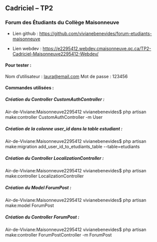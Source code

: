 ## Cadriciel – TP2 
### Forum des Étudiants du Collège Maisonneuve

- Lien github : https://github.com/vivianebenevides/forum-etudiants-maisonneuve

- Lien webdev : https://e2295412.webdev.cmaisonneuve.qc.ca/TP2-Cadriciel-Maisonneuve2295412-Webdev/ 

#### Pour tester :
Nom d’utilisateur : laura@email.com
Mot de passe : 123456

#### Commandes utilisées :

##### Création du Controller CustomAuthController :
Air-de-Viviane:Maisonneuve2295412 vivianebenevides$ php artisan make:controller CustomAuthController -m User

##### Création de la colonne user_id dans la table estudiant :
Air-de-Viviane:Maisonneuve2295412 vivianebenevides$ php artisan make:migration add_user_id_to_etudiants_table --table=etudiants

##### Création du Controller LocalizationController :
Air-de-Viviane:Maisonneuve2295412 vivianebenevides$ php artisan make:controller LocalizationController

##### Création du Model ForumPost :
Air-de-Viviane:Maisonneuve2295412 vivianebenevides$ php artisan make:model ForumPost

##### Création du Controller ForumPost :
Air-de-Viviane:Maisonneuve2295412 vivianebenevides$ php artisan make:controller ForumPostController -m ForumPost
